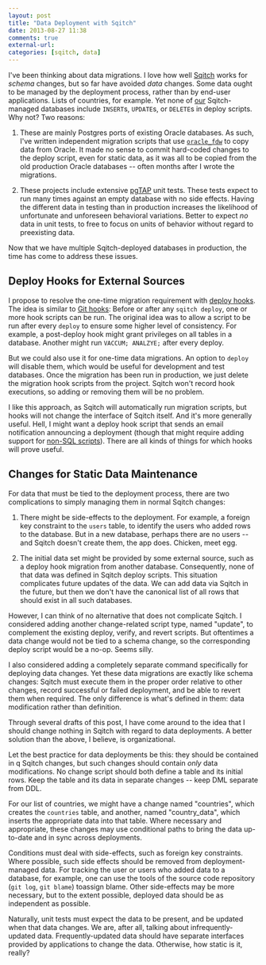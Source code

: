```yaml
---
layout: post
title: "Data Deployment with Sqitch"
date: 2013-08-27 11:38
comments: true
external-url: 
categories: [sqitch, data]
---
```


I've been thinking about data migrations. I love how well [Sqitch] works for
*schema* changes, but so far have avoided *data* changes. Some data ought to
be managed by the deployment process, rather than by end-user applications.
Lists of countries, for example. Yet none of [our] Sqitch-managed databases
include `INSERT`s, `UPDATE`s, or `DELETE`s in deploy scripts. Why not? Two
reasons:

1. These are mainly Postgres ports of existing Oracle databases. As such, I've
   written independent migration scripts that use [`oracle_fdw`] to copy data
   from Oracle. It made no sense to commit hard-coded changes to the deploy
   script, even for static data, as it was all to be copied from the old
   production Oracle databases -- often months after I wrote the migrations.

2. These projects include extensive [pgTAP] unit tests. These tests expect to
   run many times against an empty database with no side effects. Having the
   different data in testing than in production increases the likelihood of
   unfortunate and unforeseen behavioral variations. Better to expect *no*
   data in unit tests, to free to focus on units of behavior without regard to
   preexisting data.

Now that we have multiple Sqitch-deployed databases in production, the time
has come to address these issues.

Deploy Hooks for External Sources
---------------------------------

I propose to resolve the one-time migration requirement with [deploy hooks].
The idea is similar to [Git hooks]: Before or after any `sqitch deploy`, one
or more hook scripts can be run. The original idea was to allow a script to be
run after every `deploy` to ensure some higher level of consistency. For
example, a post-deploy hook might grant privileges on all tables in a
database. Another might run `VACCUM; ANALZYE;` after every deploy.

But we could also use it for one-time data migrations. An option to `deploy`
will disable them, which would be useful for development and test databases.
Once the migration has been run in production, we just delete the migration
hook scripts from the project. Sqitch won't record hook executions, so adding
or removing them will be no problem.

I like this approach, as Sqitch will automatically run migration scripts, but
hooks will not change the interface of Sqitch itself. And it's more generally
useful. Hell, I might want a deploy hook script that sends an email
notification announcing a deployment (though that might require adding support
for [non-SQL scripts]). There are all kinds of things for which hooks will
prove useful.

Changes for Static Data Maintenance
-----------------------------------

For data that must be tied to the deployment process, there are two
complications to simply managing them in normal Sqitch changes:

1. There might be side-effects to the deployment. For example, a foreign key
   constraint to the `users` table, to identify the users who added rows to
   the database. But in a new database, perhaps there are no users -- and
   Sqitch doesn't create them, the app does. Chicken, meet egg.

2. The initial data set might be provided by some external source, such as a
   deploy hook migration from another database. Consequently, none of that
   data was defined in Sqitch deploy scripts. This situation complicates
   future updates of the data. We can add data via Sqitch in the future, but
   then we don't have the canonical list of all rows that should exist in all
   such databases.

However, I can think of no alternative that does not complicate Sqitch. I
considered adding another change-related script type, named "update", to
complement the existing deploy, verify, and revert scripts. But oftentimes a
data change would not be tied to a schema change, so the corresponding
deploy script would  be a no-op. Seems silly.

I also considered adding a completely separate command specifically for
deploying data changes. Yet these data migrations are exactly like schema
changes: Sqitch must execute them in the proper order relative to other
changes, record successful or failed deployment, and be able to revert them
when required. The only difference is what's defined in them: data
modification rather than definition.

Through several drafts of this post, I have come around to the idea that I
should change nothing in Sqitch with regard to data deployments. A better
solution than the above, I believe, is organizational.

Let the best practice for data deployments be this: they should be contained
in q Sqitch changes, but such changes should contain *only* data
modifications. No change script should both define a table and its initial
rows. Keep the table and its data in separate changes -- keep DML separate
from DDL.

For our list of countries, we might have a change named "countries", which
creates the `countries` table, and another, named "country_data", which
inserts the appropriate data into that table. Where necessary and appropriate,
these changes may use conditional paths to bring the data up-to-date and in
sync across deployments.

Conditions must deal with side-effects, such as foreign key constraints. Where
possible, such side effects should be removed from deployment-managed data.
For tracking the user or users who added data to a database, for example, one
can use the tools of the source code repository (`git log`, `git blame`)
toassign blame. Other side-effects may be more necessary, but to the extent
possible, deployed data should be as independent as possible.

Naturally, unit tests must expect the data to be present, and be updated when
that data changes. We are, after all, talking about infrequently-updated data.
Frequently-updated data should have separate interfaces provided by
applications to change the data. Otherwise, how static is it, really?

[Sqitch]: http://sqitch.org/
[our]: http://iovation.com/
[`oracle_fdw`]: http://pgxn.org/extension/oracle_fdw
[pgTAP]: http://pgtap.org/
[deploy hooks]: https://github.com/theory/sqitch/issues/96
[Git hooks]: xxx (githooks)
[non-SQL scripts]: xxx
